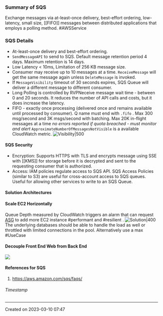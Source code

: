 ### Summary of SQS
Exchange messages via at-least-once delivery, best-effort ordering, low-latency, small size, [[FIFO]] messages between distributed applications that employs a polling method. #AWSService 
### SQS Details
- At-least-once delivery and best-effort ordering.
- `SendMessageAPI` to send to SQS. Default message retention period 4 days. Maximum retention is 14 days.
- Low Latency < 10ms, Limitation of 256 KB message size.
- Consumer may receive up to 10 messages at a time. `ReceiveMessage` will get the same message again unless `DeleteMessage` is invoked. 
- If `MessageVisibility` timeout of 30 seconds expires, SQS Queue will deliver a different message to different consumer.
- Long Polling is controlled by RVPNeceive message wait time - between 0 and 20 seconds. It reduces the number of API calls and costs, but it does increase the latency.
- FIFO - exactly once processing (delivered once and remains available until processed by consumer). Q name must end with `.fifo` . Max 300 msg/second and 3K msgs/second with batching. Max 20K in-flight messages at a time *no errors reported if quota breached - must monitor and alert* `ApproximateNumberOfMessagesNotVisible` is a available CloudWatch metric.
![Visibility|500](https://docs.aws.amazon.com/images/AWSSimpleQueueService/latest/SQSDeveloperGuide/images/sqs-visibility-timeout-diagram.png)
#### SQS Security
- Encryption: Supports HTTPS with TLS and encrypts message using SSE with [[KMS]] for storage before it is decrypted and sent to the requesting consumer that is authorized.
- Access: IAM policies regulate access to SQS API. SQS Access Policies (similar to S3) are useful for cross-account access to SQS queues. Useful for allowing other services to write to an SQS Queue.

#### Solution Architectures
#### Scale EC2 Horizontally
Queue Depth measured by CloudWatch triggers an alarm that can request [ASG](ASG.md) to add more EC2 instance #performant and #resilient .
![Solution|400](Pasted%20image%2020230310075710.png) 
The underlying databases should be able to handle the load as well or throttled with limited connections in the pool. Alternatively use a max
#UseCase 

#### Decouple Front End Web from Back End
![](Pasted%20image%2020230310215206.png)
#### References for SQS
1. https://aws.amazon.com/sqs/faqs/
###### Timestamp
---
Created on 2023-03-10 07:47
